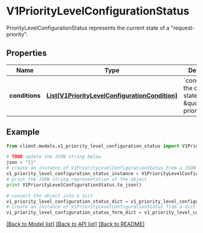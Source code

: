 # V1PriorityLevelConfigurationStatus

PriorityLevelConfigurationStatus represents the current state of a \"request-priority\".

## Properties
Name | Type | Description | Notes
------------ | ------------- | ------------- | -------------
**conditions** | [**List[V1PriorityLevelConfigurationCondition]**](V1PriorityLevelConfigurationCondition.md) | &#x60;conditions&#x60; is the current state of \&quot;request-priority\&quot;. | [optional] 

## Example

```python
from client.models.v1_priority_level_configuration_status import V1PriorityLevelConfigurationStatus

# TODO update the JSON string below
json = "{}"
# create an instance of V1PriorityLevelConfigurationStatus from a JSON string
v1_priority_level_configuration_status_instance = V1PriorityLevelConfigurationStatus.from_json(json)
# print the JSON string representation of the object
print V1PriorityLevelConfigurationStatus.to_json()

# convert the object into a dict
v1_priority_level_configuration_status_dict = v1_priority_level_configuration_status_instance.to_dict()
# create an instance of V1PriorityLevelConfigurationStatus from a dict
v1_priority_level_configuration_status_form_dict = v1_priority_level_configuration_status.from_dict(v1_priority_level_configuration_status_dict)
```
[[Back to Model list]](../README.md#documentation-for-models) [[Back to API list]](../README.md#documentation-for-api-endpoints) [[Back to README]](../README.md)


